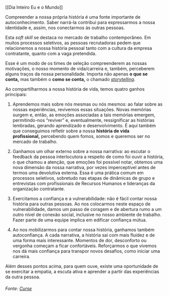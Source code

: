 [[Dia Inteiro Eu e o Mundo]]

Compreender a nossa própria história é uma fonte importante de autoconhecimento. Saber narrá-la contribui para expressarmos a nossa identidade e, assim, nos conectarmos às outras pessoas.

Esta _soft skill_ se destaca no mercado de trabalho contemporâneo. Em muitos processos seletivos, as pessoas recrutadoras pedem que relacionemos a nossa história pessoal tanto com a cultura da empresa contratante, quanto com a vaga pretendida.

Esse é um modo de os times de seleção compreenderem as nossas motivações, o nosso momento de vida/carreira e, também, perceberem alguns traços da nossa personalidade. Importa não apenas **o que se conta,** mas também o **como se conta,** o chamado [_storytelling_](https://administradores.com.br/artigos/5-dicas-para-utilizar-o-storytelling-e-se-destacar-em-uma-entrevista-de-emprego).

Ao compartilharmos a nossa história de vida, temos quatro ganhos principais:

1.  Aprendemos mais sobre nós mesmas ou nós mesmos: ao falar sobre as nossas experiências, revivemos essas situações. Novas memórias surgem e, então, as emoções associadas a tais memórias emergem, permitindo-nos “reviver” e, eventualmente, ressignificar as histórias lembradas, gerando aprendizado e desenvolvimento. É aqui também que conseguimos refletir sobre a nossa **história de vida profissional,** percebendo quem fomos, somos e queremos ser no mercado de trabalho.
    
2.  Ganhamos um olhar externo sobre a nossa narrativa: ao escutar o feedback da pessoa interlocutora a respeito de como foi ouvir a história, o que chamou a atenção, que emoções foi possível notar, obtemos uma nova dimensão da nossa narrativa, por vezes imperceptível antes de termos uma devolutiva externa. Essa é uma prática comum em processos seletivos, sobretudo nas etapas de dinâmicas de grupo e entrevistas com profissionais de Recursos Humanos e lideranças da organização contratante.
    
3.  Exercitamos a confiança e a vulnerabilidade: não é fácil contar nossa história para outras pessoas. Ao nos colocarmos neste espaço de vulnerabilidade, damos um passo de coragem e de abertura rumo a um outro nível de conexão social, inclusive no nosso ambiente de trabalho. Fazer parte de uma equipe implica em edificar confiança mútua.
    
4.  Ao nos mobilizarmos para contar nossa história, ganhamos também autoconfiança. A cada narrativa, a história sai com mais fluidez e de uma forma mais interessante. Momentos de dor, desconforto ou vergonha começam a ficar confortáveis. Reforçarmos o que vivemos nos dá mais confiança para transpor novos desafios, como iniciar uma carreira.
    

Além desses pontos acima, para quem ouve, existe uma oportunidade de se exercitar a empatia, a escuta ativa e aprender a partir das experiências da outra pessoa.

###### Fonte: [Curse](https://app.betrybe.com/learn/course/5e938f69-6e32-43b3-9685-c936530fd326/module/2e0692c9-e226-4e95-860a-b4cad80e3c3c/section/d041930c-2861-493a-ab7e-9f566aa90d29/day/2b987071-3a5f-4650-98dc-0ad0a75ba53f/lesson/5c922921-b0d1-4adb-abd4-64a736517f3e)
